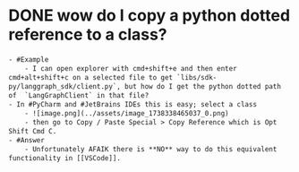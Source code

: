 # DONE wow do I copy a python dotted reference to a class?
	- #Example
		- I can open explorer with cmd+shift+e and then enter cmd+alt+shift+c on a selected file to get `libs/sdk-py/langgraph_sdk/client.py`, but how do I get the python dotted path of  `LangGraphClient` in that file?
	- In #PyCharm and #JetBrains IDEs this is easy; select a class
		- ![image.png](../assets/image_1738338465037_0.png)
		- then go to Copy / Paste Special > Copy Reference which is Opt Shift Cmd C.
	- #Answer
		- Unfortunately AFAIK there is **NO** way to do this equivalent functionality in [[VSCode]].